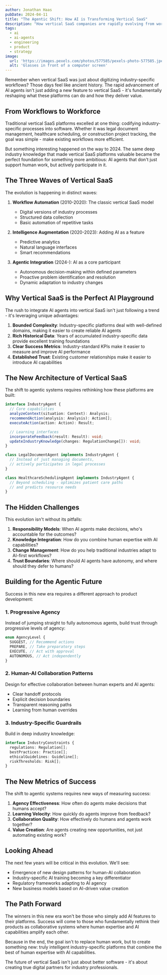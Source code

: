 ```yaml
---
author: Jonathan Haas
pubDate: 2024-04-11
title: "The Agentic Shift: How AI is Transforming Vertical SaaS"
description: "How vertical SaaS companies are rapidly evolving from workflow automation to intelligent agents, and what it means for the future of industry-specific software"
tags:
  - ai
  - ai-agents
  - engineering
  - product
  - strategy
image:
  url: 'https://images.pexels.com/photos/577585/pexels-photo-577585.jpeg?auto=compress&cs=tinysrgb&w=1260&h=750&dpr=2'
  alt: 'Glasses in front of a computer screen'
---
```


Remember when vertical SaaS was just about digitizing industry-specific
workflows? Those days feel like ancient history. The rapid advancement of AI
agents isn't just adding a new feature to vertical SaaS - it's fundamentally
reshaping what these platforms can do and how they deliver value.

## From Workflows to Workforce

Traditional vertical SaaS platforms excelled at one thing: codifying
industry-specific processes into software. Whether it was legal document
management, healthcare scheduling, or construction project tracking, the goal
was simple - make existing workflows more efficient.

But something interesting happened on the way to 2024. The same deep industry
knowledge that made vertical SaaS platforms valuable became the perfect
foundation for something more ambitious: AI agents that don't just support human
work, but actively participate in it.

## The Three Waves of Vertical SaaS

The evolution is happening in distinct waves:

1. **Workflow Automation** (2010-2020): The classic vertical SaaS model

   - Digital versions of industry processes
   - Structured data collection
   - Basic automation of repetitive tasks

2. **Intelligence Augmentation** (2020-2023): Adding AI as a feature

   - Predictive analytics
   - Natural language interfaces
   - Smart recommendations

3. **Agentic Integration** (2024-): AI as a core participant
   - Autonomous decision-making within defined parameters
   - Proactive problem identification and resolution
   - Dynamic adaptation to industry changes

## Why Vertical SaaS is the Perfect AI Playground

The rush to integrate AI agents into vertical SaaS isn't just following a
trend - it's leveraging unique advantages:

1. **Bounded Complexity**: Industry-specific platforms deal with well-defined
   domains, making it easier to create reliable AI agents
2. **Rich Historical Data**: Years of accumulated industry-specific data provide
   excellent training foundations
3. **Clear Success Metrics**: Industry-standard KPIs make it easier to measure
   and improve AI performance
4. **Established Trust**: Existing customer relationships make it easier to
   introduce AI capabilities

## The New Architecture of Vertical SaaS

The shift to agentic systems requires rethinking how these platforms are built:

```typescript
interface IndustryAgent {
  // Core capabilities
  analyzeContext(situation: Context): Analysis;
  recommendAction(analysis: Analysis): Action[];
  executeAction(action: Action): Result;

  // Learning interfaces
  incorporateFeedback(result: Result): void;
  updateIndustryKnowledge(changes: RegulationChange[]): void;
}

class LegalDocumentAgent implements IndustryAgent {
  // Instead of just managing documents,
  // actively participates in legal processes
}

class HealthcareSchedulingAgent implements IndustryAgent {
  // Beyond scheduling - optimizes patient care paths
  // and predicts resource needs
}
```

## The Hidden Challenges

This evolution isn't without its pitfalls:

1. **Responsibility Models**: When AI agents make decisions, who's accountable
   for the outcomes?
2. **Knowledge Integration**: How do you combine human expertise with AI
   capabilities?
3. **Change Management**: How do you help traditional industries adapt to
   AI-first workflows?
4. **Trust Boundaries**: Where should AI agents have autonomy, and where should
   they defer to humans?

## Building for the Agentic Future

Success in this new era requires a different approach to product development:

### 1. Progressive Agency

Instead of jumping straight to fully autonomous agents, build trust through
progressive levels of agency:

```typescript
enum AgencyLevel {
  SUGGEST, // Recommend actions
  PREPARE, // Take preparatory steps
  EXECUTE, // Act with approval
  AUTONOMOUS, // Act independently
}
```

### 2. Human-AI Collaboration Patterns

Design for effective collaboration between human experts and AI agents:

- Clear handoff protocols
- Explicit decision boundaries
- Transparent reasoning paths
- Learning from human overrides

### 3. Industry-Specific Guardrails

Build in deep industry knowledge:

```typescript
interface IndustryConstraints {
  regulations: Regulation[];
  bestPractices: Practice[];
  ethicalGuidelines: Guideline[];
  riskThresholds: Risk[];
}
```

## The New Metrics of Success

The shift to agentic systems requires new ways of measuring success:

1. **Agency Effectiveness**: How often do agents make decisions that humans
   accept?
2. **Learning Velocity**: How quickly do agents improve from feedback?
3. **Collaboration Quality**: How effectively do humans and agents work
   together?
4. **Value Creation**: Are agents creating new opportunities, not just
   automating existing work?

## Looking Ahead

The next few years will be critical in this evolution. We'll see:

- Emergence of new design patterns for human-AI collaboration
- Industry-specific AI training becoming a key differentiator
- Regulatory frameworks adapting to AI agency
- New business models based on AI-driven value creation

## The Path Forward

The winners in this new era won't be those who simply add AI features to their
platforms. Success will come to those who fundamentally rethink their products
as collaborative systems where human expertise and AI capabilities amplify each
other.

Because in the end, the goal isn't to replace human work, but to create
something new: truly intelligent industry-specific platforms that combine the
best of human expertise with AI capabilities.

The future of vertical SaaS isn't just about better software - it's about
creating true digital partners for industry professionals.

